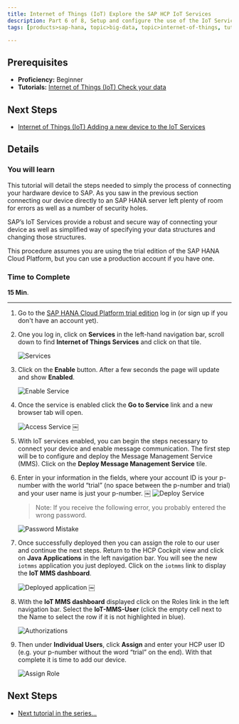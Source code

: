 ```yaml
---
title: Internet of Things (IoT) Explore the SAP HCP IoT Services
description: Part 6 of 8, Setup and configure the use of the IoT Services with SAP HANA Cloud Platform
tags: [products>sap-hana, topic>big-data, topic>internet-of-things, tutorial>beginner ]

---
```


## Prerequisites  
 - **Proficiency:** Beginner
 - **Tutorials:** [Internet of Things (IoT) Check your data](http://go.sap.com/developer/tutorials/iot-part5-inserting-tessel-data.html)


## Next Steps
 - [Internet of Things (IoT) Adding a new device to the IoT Services](http://go.sap.com/developer/tutorials/iot-part7-add-device.html)

## Details
### You will learn  

This tutorial will detail the steps needed to simply the process of connecting your hardware device to SAP. As you saw in the previous section connecting our device directly to an SAP HANA server left plenty of room for errors as well as a number of security holes.
SAP’s IoT Services provide a robust and secure way of connecting your device as well as simplified way of specifying your data structures and changing those structures.

This procedure assumes you are using the trial edition of the SAP HANA Cloud Platform, but you can use a production account if you have one.  

### Time to Complete
**15 Min**.

---
1. Go to the [SAP HANA Cloud Platform trial edition](https://account.hanatrial.ondemand.com/cockpit) log in (or sign up if you don't have an account yet).

2. One you log in, click on **Services** in the left-hand navigation bar, scroll down to find **Internet of Things Services** and click on that tile.

    ![Services](https://raw.githubusercontent.com/SAPDocuments/Tutorials/master/tutorials/iot-part6-hcp-services/p6_2.png)

3. Click on the **Enable** button. After a few seconds the page will update and show **Enabled**.

    ![Enable Service](https://raw.githubusercontent.com/SAPDocuments/Tutorials/master/tutorials/iot-part6-hcp-services/p6_3a.png)

4. Once the service is enabled click the **Go to Service** link and a new browser tab will open.

    ![Access Service](https://raw.githubusercontent.com/SAPDocuments/Tutorials/master/tutorials/iot-part6-hcp-services/p6_4.png)￼
5. With IoT services enabled, you can begin the steps necessary to connect your device and enable message communication. The first step will be to configure and deploy the Message Management Service (MMS). Click on the **Deploy Message Management Service** tile.


6. Enter in your information in the fields, where your account ID is your p-number with the world “trial” (no space between the p-number and trial) and your user name is just your p-number.￼
    ![Deploy Service](https://raw.githubusercontent.com/SAPDocuments/Tutorials/master/tutorials/iot-part6-hcp-services/p6_6a.png)    > Note: If you receive the following error, you probably entered the wrong password.    ![Password Mistake](https://raw.githubusercontent.com/SAPDocuments/Tutorials/master/tutorials/iot-part6-hcp-services/p6_6b.png)7. Once successfully deployed then you can assign the role to our user and continue the next steps. Return to the HCP Cockpit view and click on **Java Applications** in the left navigation bar. You will see the new `iotmms` application you just deployed. Click on the `iotmms` link to display the **IoT MMS dashboard**.

    ![Deployed application](https://raw.githubusercontent.com/SAPDocuments/Tutorials/master/tutorials/iot-part6-hcp-services/p6_7.png)￼8. With the **IoT MMS dashboard** displayed click on the Roles link in the left navigation bar. Select the **IoT-MMS-User** (click the empty cell next to the Name to select the row if it is not highlighted in blue).

    ![Authorizations](https://raw.githubusercontent.com/SAPDocuments/Tutorials/master/tutorials/iot-part6-hcp-services/p6_8.png)

9. Then under **Individual Users**, click **Assign** and enter your HCP user ID (e.g. your p-number without the word “trial” on the end). With that complete it is time to add our device.    ![Assign Role](https://raw.githubusercontent.com/SAPDocuments/Tutorials/master/tutorials/iot-part6-hcp-services/p6_9.png)## Next Steps
 - [Next tutorial in the series...](http://go.sap.com/developer/tutorials/hcp-create-destination.html)
